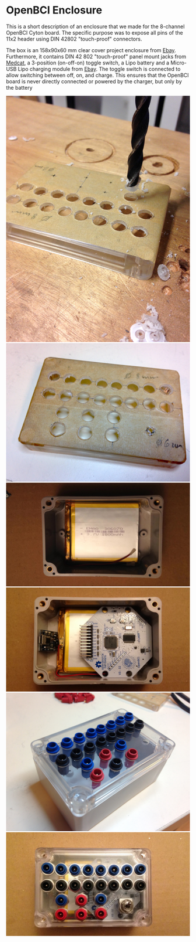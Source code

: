# OpenBCI Enclosure

This is a short description of an enclosure that we made for the 8-channel OpenBCI Cyton board. The specific purpose was to expose all pins of the 11x2 header using DIN 42802 "touch-proof"  connectors.

The box is an 158x90x60 mm clear cover project enclosure from [Ebay](https://www.ebay.com/itm/158x90x60mm-Waterproof-Clear-Electronic-Project-Box-Enclosure-Cover-Plastic-Case). Furthermore, it contains DIN 42 802 "touch-proof" panel mount jacks from [Medcat](http://medcat.nl/supplies/adapters.htm), a 3-position (on-off-on) toggle switch, a Lipo battery and a Micro-USB Lipo charging module from [Ebay](https://www.ebay.com/itm/5V-Micro-USB-1A-18650-Lithium-Battery-Mini-Charging-Board-Lipo-Charger-Module).  The toggle switch is connected to allow switching between off, on, and charge. This ensures that the OpenBCI board is never directly connected or powered by the charger, but only by the battery

![photo](drilling.jpg)
![photo](cover.jpg)
![photo](battery.jpg)
![photo](combined.jpg)
![photo](touch-proof.jpg)
![photo](complete.jpg)
